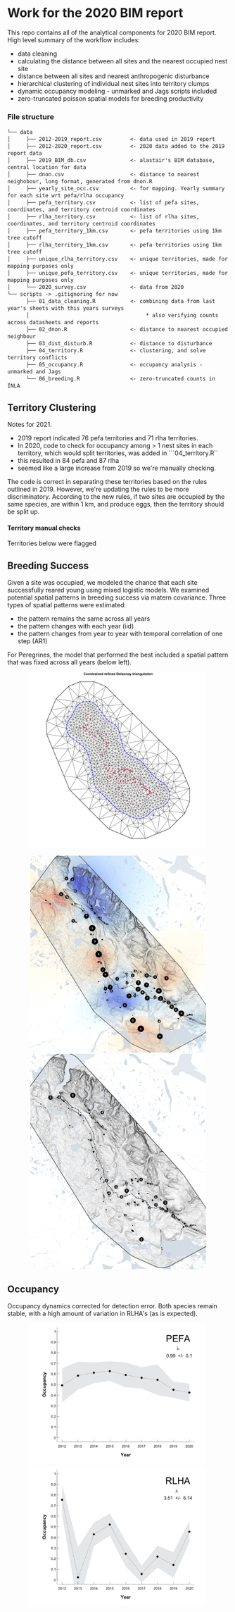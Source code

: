 Work for the 2020 BIM report
================

This repo contains all of the analytical components for 2020 BIM report. High level summary of the workflow includes:
* data cleaning
* calculating the distance between all sites and the nearest occupied nest site
* distance between all sites and nearest anthropogenic disturbance
* hierarchical clustering of individual nest sites into territory clumps
* dynamic occupancy modeling - unmarked and Jags scripts included
* zero-truncated poisson spatial models for breeding productivity

### File structure

```
└── data
│     ├── 2012-2019_report.csv         <- data used in 2019 report
│     ├── 2012-2020_report.csv         <- 2020 data added to the 2019 report data
│     ├── 2019_BIM_db.csv              <- alastair's BIM database, central location for data
│     ├── dnon.csv                     <- distance to nearest neighobour, long format, generated from dnon.R
│     ├── yearly_site_occ.csv          <- for mapping. Yearly summary for each site wrt pefa/rlha occupancy
│     ├── pefa_territory.csv           <- list of pefa sites, coordinates, and territory centroid coordinates
│     ├── rlha_territory.csv           <- list of rlha sites, coordinates, and territory centroid coordinates
│     ├── pefa_territory_1km.csv       <- pefa territories using 1km tree cutoff
│     ├── rlha_territory_1km.csv       <- pefa territories using 1km tree cutoff
│     ├── unique_rlha_territory.csv    <- unique territories, made for mapping purposes only
│     ├── unique_pefa_territory.csv    <- unique territories, made for mapping purposes only
│     └── 2020_survey.csv              <- data from 2020
└── scripts -> .gitignoring for now
      ├── 01_data_cleaning.R           <- combining data from last year's sheets with this years surveys
      │                                     * also verifying counts across datasheets and reports
      ├── 02_dnon.R                    <- distance to nearest occupied neighbour
      ├── 03_dist_disturb.R            <- distance to disturbance
      ├── 04_territory.R               <- clustering, and solve territory conflicts
      ├── 05_occupancy.R               <- occupancy analysis - unmarked and Jags
      └── 06_breeding.R                <- zero-truncated counts in INLA 
```
## Territory Clustering
Notes for 2021.

* 2019 report indicated 76 pefa territories and 71 rlha territories.
* In 2020, code to check for occupancy among > 1 nest sites in each territory, which would split territories, was added in ```04_territory.R`` 
* this resulted in 84 pefa and 87 rlha
* seemed like a large increase from 2019 so we're manually checking.

The code is correct in separating these territories based on the rules outlined in 2019. However, we're updating the rules to be more discriminatory. According to the new rules, if two sites are occupied by the same species, are within 1 km, and produce eggs, then the territory should be split up. 

#### Territory manual checks
Territories below were flagged


## Breeding Success

Given a site was occupied, we modeled the chance that each site successfully reared young using mixed logistic models. We examined potential spatial patterns in breeding success via matern covariance. Three types of spatial patterns were estimated:
* the pattern remains the same across all years
* the pattern changes with each year (iid)
* the pattern changes from year to year with temporal correlation of one step (AR1)

For Peregrines, the model that performed the best included a spatial pattern that was fixed across all years (below left).

<p align="center">
  <img width="400" src="https://github.com/emhedlin/bim_2020/blob/master/documents/mesh.png">
</p>


<p align="center">
  <img width="400" src="https://github.com/emhedlin/bim_2020/blob/master/documents/pefa_spatial_pattern.png">
  <img width="400" src="https://github.com/emhedlin/bim_2020/blob/master/documents/rlha_sum_occ.png">
</p>


## Occupancy
Occupancy dynamics corrected for detection error. Both species remain stable, with a high amount of variation in RLHA's (as is expected).


<p align="center">
  <img width="400" src="https://github.com/emhedlin/bim_2020/blob/master/documents/pefa_PAO.jpg">
  <img width="400" src="https://github.com/emhedlin/bim_2020/blob/master/documents/RLHA_PAO.jpg">
</p>




